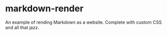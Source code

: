 # markdown-render

An example of rending Markdown as a website. Complete with custom CSS and all that jazz.
